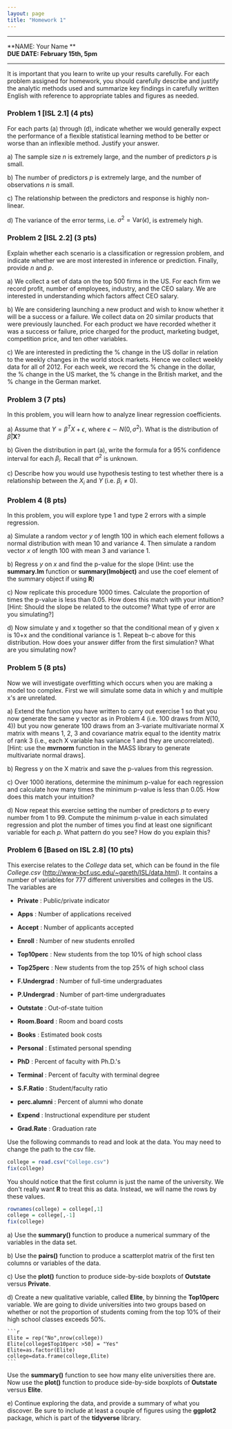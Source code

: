```yaml
---
layout: page
title: "Homework 1"
---
```


----

**NAME: Your Name **  
**DUE DATE: February 15th, 5pm** 

----

It is important that you learn to write up your results carefully. For each problem assigned for homework, you should carefully describe and justify the analytic methods used and summarize key findings in carefully written English with reference to appropriate tables and figures as needed. 


### Problem 1 [ISL 2.1] (4 pts)
For each parts (a) through (d), indicate whether we would generally expect the performance of a flexible statistical learning method to be better or worse than an inflexible method. Justify your answer. 

  a)  The sample size $n$ is extremely large, and the number of predictors $p$ is small. 
  
  b)  The number of predictors $p$ is extremely large, and the number of observations $n$ is small. 
  
  c)  The relationship between the predictors and response is highly non-linear.
  
  d)  The variance of the error terms, i.e. $\sigma^2 = \mathrm{Var}(\epsilon)$, is extremely high.
  
### Problem 2 [ISL 2.2] (3 pts)
Explain whether each scenario is a classification or regression problem, and indicate whether we are most interested in inference or prediction. Finally, provide $n$ and $p$. 

  a)  We collect a set of data on the top 500 firms in the US. For each firm we record profit, number of employees, industry, and the CEO salary. We are interested in understanding which factors affect CEO salary. 
  
  b) We are considering launching a new product and wish to know whether it will be a success or a failure. We collect data on 20 similar products that were previously launched. For each product we have recorded whether it was a success or failure, price charged for the product, marketing budget, competition price, and ten other variables. 
  
  c) We are interested in predicting the % change in the US dollar in relation to the weekly changes in the world stock markets. Hence we collect weekly data for all of 2012. For each week, we record the % change in the dollar, the % change in the US market, the % change in the British market, and the % change in the German market. 

### Problem 3 (7 pts)
In this problem, you will learn how to analyze linear regression coefficients.  

  a)  Assume that $Y = \beta^T X + \epsilon$, where $\epsilon \sim N(0, \sigma^2)$. What is the distribution of $\hat{\beta} | \mathbf{X}$?
  
  b)  Given the distribution in part (a), write the formula for a 95% confidence interval for each $\beta_i$. Recall that $\sigma^2$ is unknown. 
  
  c)  Describe how you would use hypothesis testing to test whether there is a relationship between the $X_i$ and $Y$ (i.e. $\beta_i \neq 0$). 

### Problem 4 (8 pts)
In this problem, you will explore type 1 and type 2 errors with a simple regression.  

  a) Simulate a random vector $y$ of length 100 in which each element follows a normal distribution with mean 10 and variance 4. Then simulate a random vector $x$ of length 100 with mean 3 and variance 1.  
  
  b)  Regress $y$ on $x$ and find the p-value for the slope (Hint: use the **summary.lm** function or **summary(lmobject)** and use the coef element of the summary object if using **R**)
  
  c) Now replicate this procedure 1000 times.  Calculate the proportion of times the p-value is less than 0.05. How does this match with your intuition? [Hint: Should the slope be related to the outcome? What type of error are you simulating?]

  d) Now simulate y and x together so that the conditional mean of y given x is 10+x and the conditional variance is 1. Repeat b-c above for this distribution. How does your answer differ from the first simulation? What are you simulating now? 


### Problem 5 (8 pts)
Now we will investigate overfitting which occurs when you are making a model too complex. First we will simulate some data in which y and multiple x's are unrelated.  

  a) Extend the function you have written to carry out exercise 1 so that you now generate the same y vector as in Problem 4 (i.e. 100 draws from $N(10,4)$) but you now generate 100 draws from an 3-variate multivariate normal X matrix with means 1, 2, 3 and covariance matrix equal to the identity matrix of rank 3 (i.e., each X variable has variance 1 and they are uncorrelated). [Hint: use the **mvrnorm** function in the MASS library to generate multivariate normal draws].  

  b) Regress y on the X matrix and save the p-values from this regression. 

  c) Over 1000 iterations, determine the minimum p-value for each regression and calculate how many times the minimum p-value is less than 0.05. How does this match your intuition?  

  d) Now repeat this exercise setting the number of predictors $p$ to every number from 1 to 99. Compute the minimum p-value in each simulated regression and plot the number of times you find at least one significant variable for each $p$. What pattern do you see? How do you explain this?


### Problem 6 [Based on ISL 2.8] (10 pts)
This exercise relates to the *College* data set, which can be found in the file *College.csv* (<http://www-bcf.usc.edu/~gareth/ISL/data.html>). It contains a number of variables for 777 different universities and colleges in the US. The variables are

  *  **Private** : Public/private indicator
  
  *  **Apps** : Number of applications received
  
  *  **Accept** : Number of applicants accepted
  
  *  **Enroll** : Number of new students enrolled
  
  *  **Top10perc** : New students from the top 10% of high school class
  
  *  **Top25perc** : New students from the top 25% of high school class
  
  *  **F.Undergrad** : Number of full-time undergraduates
  
  *  **P.Undergrad** : Number of part-time undergraduates
  
  *  **Outstate** : Out-of-state tuition
  
  *  **Room.Board** : Room and board costs
  
  *  **Books** : Estimated book costs
  
  *  **Personal** : Estimated personal spending
  
  *  **PhD** : Percent of faculty with Ph.D.'s 
  
  *  **Terminal** : Percent of faculty with terminal degree
  
  *  **S.F.Ratio** : Student/faculty ratio
  
  *  **perc.alumni** : Percent of alumni who donate
  
  *  **Expend** : Instructional expenditure per student
  
  *  **Grad.Rate** : Graduation rate
  
  Use the following commands to read and look at the data. You may need to change the path to the csv file. 
  

```r
college = read.csv("College.csv")
fix(college)
```

You should notice that the first column is just the name of the university. We don't really want **R** to treat this as data. Instead, we will name the rows by these values. 


```r
rownames(college) = college[,1]
college = college[,-1]
fix(college)
```

  a)  Use the **summary()** function to produce a numerical summary of the variables in the data set. 
  
  b)  Use the **pairs()** function to produce a scatterplot matrix of the first ten columns or variables of the data. 
  
  c)  Use the **plot()** function to produce side-by-side boxplots of **Outstate** versus **Private**.

  d)  Create a new qualitative variable, called **Elite**, by binning the **Top10perc** variable. We are going to divide universities into two groups based on whether or not the proportion of students coming from the top 10% of their high school classes exceeds 50%. 
  
    
    ```r
    Elite = rep("No",nrow(college))
    Elite[college$Top10perc >50] = "Yes"
    Elite=as.factor(Elite)
    college=data.frame(college,Elite)
    ```
  Use the **summary()** function to see how many elite universities there are. Now use the **plot()** function to produce side-by-side boxplots of **Outstate** versus **Elite**. 
  
  e) Continue exploring the data, and provide a summary of what you discover. Be sure to include at least a couple of figures using the **ggplot2** package, which is part of the **tidyverse** library. 

